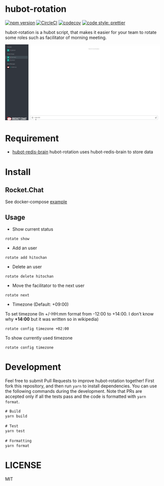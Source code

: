 # hubot-rotation

[![npm version](https://badge.fury.io/js/hubot-rotation.svg)](https://badge.fury.io/js/hubot-rotation)
[![CircleCI](https://circleci.com/gh/hitochan777/hubot-rotation.svg?style=svg)](https://circleci.com/gh/hitochan777/hubot-rotation)
[![codecov](https://codecov.io/gh/hitochan777/hubot-rotation/branch/master/graph/badge.svg)](https://codecov.io/gh/hitochan777/hubot-rotation)
[![code style: prettier](https://img.shields.io/badge/code_style-prettier-ff69b4.svg?style=flat-square)](https://github.com/prettier/prettier)

hubot-rotation is a hubot script, that makes it easier for your team to rotate some roles such as facilitator of morning meeting.

![hubot-rotation](https://raw.githubusercontent.com/hitochan777/hubot-rotation/master/.github/hubot-rotation.gif)

# Requirement

- [hubot-redis-brain](https://github.com/hubotio/hubot-redis-brain)
  hubot-rotation uses hubot-redis-brain to store data

# Install

## Rocket.Chat
See docker-compose [example](https://github.com/hitochan777/hubot-rotation/tree/master/example/docker-compose.yml)

## Usage

* Show current status
```
rotate show
```

* Add an user
```
rotate add hitochan
```

* Delete an user
```
rotate delete hitochan
```

* Move the facilitator to the next user
```
rotate next
```

* Timezone (Default: +09:00)

To set timezone (In +/-HH:mm format from -12:00 to +14:00. I don't know why **+14:00** but it was written so in wikipedia)
```
rotate config timezone +02:00
```
To show currently used timezone
```
rotate config timezone
```

# Development

Feel free to submit Pull Requests to improve hubot-rotation together!
First fork this repository, and then run `yarn` to install dependencies.
You can use the following commands during the development.
Note that PRs are accepted only if all the tests pass and the code is formatted with `yarn format`. 
```
# Build
yarn build

# Test 
yarn test

# Formatting
yarn format
```

# LICENSE
MIT
